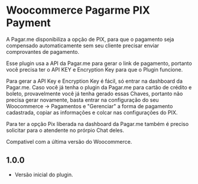 # Woocommerce Pagarme PIX Payment #

A Pagar.me disponibiliza a opção de PIX, para que o pagamento seja compensado automaticamente sem seu cliente precisar enviar comprovantes de pagamento.

Esse plugin usa a API da Pagar.me para gerar o link de pagamento, portanto você precisa ter o API KEY e Encryption Key para que o Plugin funcione.

Para gerar a API Key e Encryption Key é fácil, só entrar na dashboard da Pagar.me. Caso você já tenha o plugin da Pagar.me para cartão de crédito e boleto, provavelmente você já tenha gerado essas Chaves, portanto não precisa gerar novamente, basta entrar na configuração do seu Woocommerce -> Pagamentos e "Gerenciar" a forma de pagamento cadastrada, copiar as informações e colcar nas configurações do PIX.

Para ter a opção Pix liberada na dashboard da Pagar.me também é preciso solicitar para o atendente no prórpio Chat deles.

Compativel com a última versão do Woocommerce.

## 1.0.0  ##

* Versão inicial do plugin.